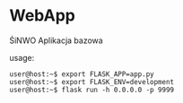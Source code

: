 # WebApp
ŚiNWO Aplikacja bazowa

usage:

```console
user@host:~$ export FLASK_APP=app.py
user@host:~$ export FLASK_ENV=development
user@host:~$ flask run -h 0.0.0.0 -p 9999
```
